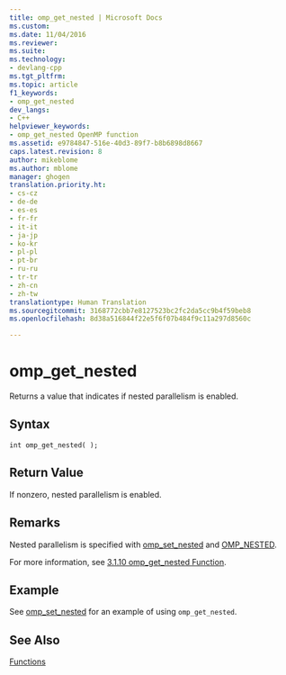 ```yaml
---
title: omp_get_nested | Microsoft Docs
ms.custom: 
ms.date: 11/04/2016
ms.reviewer: 
ms.suite: 
ms.technology:
- devlang-cpp
ms.tgt_pltfrm: 
ms.topic: article
f1_keywords:
- omp_get_nested
dev_langs:
- C++
helpviewer_keywords:
- omp_get_nested OpenMP function
ms.assetid: e9784847-516e-40d3-89f7-b8b6898d8667
caps.latest.revision: 8
author: mikeblome
ms.author: mblome
manager: ghogen
translation.priority.ht:
- cs-cz
- de-de
- es-es
- fr-fr
- it-it
- ja-jp
- ko-kr
- pl-pl
- pt-br
- ru-ru
- tr-tr
- zh-cn
- zh-tw
translationtype: Human Translation
ms.sourcegitcommit: 3168772cbb7e8127523bc2fc2da5cc9b4f59beb8
ms.openlocfilehash: 8d38a516844f22e5f6f07b484f9c11a297d8560c

---
```

# omp_get_nested
Returns a value that indicates if nested parallelism is enabled.  
  
## Syntax  
  
```  
int omp_get_nested( );  
```  
  
## Return Value  
 If nonzero, nested parallelism is enabled.  
  
## Remarks  
 Nested parallelism is specified with [omp_set_nested](../../../parallel/openmp/reference/omp-set-nested.md) and [OMP_NESTED](../../../parallel/openmp/reference/omp-nested.md).  
  
 For more information, see [3.1.10 omp_get_nested Function](../../../parallel/openmp/3-1-10-omp-get-nested-function.md).  
  
## Example  
 See [omp_set_nested](../../../parallel/openmp/reference/omp-set-nested.md) for an example of using `omp_get_nested`.  
  
## See Also  
 [Functions](../../../parallel/openmp/reference/openmp-functions.md)


<!--HONumber=Jan17_HO1-->


